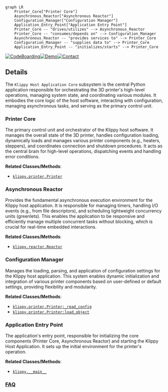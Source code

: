 ```mermaid
graph LR
    Printer_Core["Printer Core"]
    Asynchronous_Reactor["Asynchronous Reactor"]
    Configuration_Manager["Configuration Manager"]
    Application_Entry_Point["Application Entry Point"]
    Printer_Core -- "drives/utilizes" --> Asynchronous_Reactor
    Printer_Core -- "consumes/depends on" --> Configuration_Manager
    Asynchronous_Reactor -- "provides services to" --> Printer_Core
    Configuration_Manager -- "supplies data to" --> Printer_Core
    Application_Entry_Point -- "initializes/starts" --> Printer_Core
```

[![CodeBoarding](https://img.shields.io/badge/Generated%20by-CodeBoarding-9cf?style=flat-square)](https://github.com/CodeBoarding/CodeBoarding)[![Demo](https://img.shields.io/badge/Try%20our-Demo-blue?style=flat-square)](https://www.codeboarding.org/demo)[![Contact](https://img.shields.io/badge/Contact%20us%20-%20contact@codeboarding.org-lightgrey?style=flat-square)](mailto:contact@codeboarding.org)

## Details

The `Klippy Host Application Core` subsystem is the central Python application responsible for orchestrating the 3D printer's high-level operations, managing system state, and coordinating various modules. It embodies the core logic of the host software, interacting with configuration, managing asynchronous tasks, and serving as the primary control unit.

### Printer Core
The primary control unit and orchestrator of the Klippy host software. It manages the overall state of the 3D printer, handles configuration loading, dynamically loads and manages various printer components (e.g., heaters, steppers), and coordinates connection and shutdown procedures. It acts as the central brain for high-level operations, dispatching events and handling error conditions.


**Related Classes/Methods**:

- <a href="https://github.com/KalicoCrew/kalico/blob/main/klippy/printer.py" target="_blank" rel="noopener noreferrer">`klippy.printer.Printer`</a>


### Asynchronous Reactor
Provides the fundamental asynchronous execution environment for the Klippy host application. It is responsible for managing timers, handling I/O events (e.g., from file descriptors), and scheduling lightweight concurrency units (greenlets). This enables the application to be responsive and efficiently manage multiple concurrent tasks without blocking, which is crucial for real-time embedded interactions.


**Related Classes/Methods**:

- <a href="https://github.com/KalicoCrew/kalico/blob/main/klippy/reactor.py" target="_blank" rel="noopener noreferrer">`klippy.reactor.Reactor`</a>


### Configuration Manager
Manages the loading, parsing, and application of configuration settings for the Klippy host application. This system enables dynamic initialization and integration of various printer components based on user-defined or default settings, providing flexibility and modularity.


**Related Classes/Methods**:

- <a href="https://github.com/KalicoCrew/kalico/blob/main/klippy/printer.py" target="_blank" rel="noopener noreferrer">`klippy.printer.Printer:_read_config`</a>
- <a href="https://github.com/KalicoCrew/kalico/blob/main/klippy/printer.py" target="_blank" rel="noopener noreferrer">`klippy.printer.Printer:load_object`</a>


### Application Entry Point
The application's entry point, responsible for initializing the core components (Printer Core, Asynchronous Reactor) and starting the Klippy Host Application. It sets up the initial environment for the printer's operation.


**Related Classes/Methods**:

- <a href="https://github.com/KalicoCrew/kalico/blob/main/klippy/__main__.py" target="_blank" rel="noopener noreferrer">`klippy.__main__`</a>




### [FAQ](https://github.com/CodeBoarding/GeneratedOnBoardings/tree/main?tab=readme-ov-file#faq)